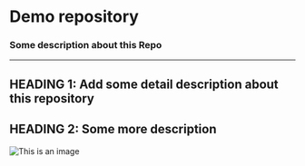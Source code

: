 # Demo repository

### Some description about this Repo

---
HEADING 1: Add some detail description about this repository
---
HEADING 2: Some more description
---

![This is an image](https://myoctocat.com/assets/images/base-octocat.svg)


